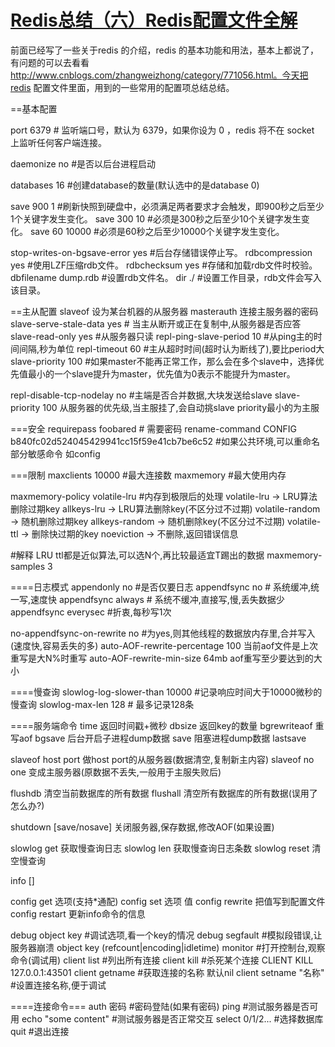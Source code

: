 # [Redis总结（六）Redis配置文件全解](https://www.cnblogs.com/zhangweizhong/p/7531445.html)

前面已经写了一些关于redis 的介绍，redis 的基本功能和用法，基本上都说了，有问题的可以去看看 http://www.cnblogs.com/zhangweizhong/category/771056.html。今天把redis 配置文件里面，用到的一些常用的配置项总结总结。


==基本配置

port 6379  # 监听端口号，默认为 6379，如果你设为 0 ，redis 将不在 socket 上监听任何客户端连接。

daemonize no #是否以后台进程启动

databases 16 #创建database的数量(默认选中的是database 0)


save 900 1 #刷新快照到硬盘中，必须满足两者要求才会触发，即900秒之后至少1个关键字发生变化。
save 300 10 #必须是300秒之后至少10个关键字发生变化。
save 60 10000 #必须是60秒之后至少10000个关键字发生变化。


stop-writes-on-bgsave-error yes #后台存储错误停止写。
rdbcompression yes #使用LZF压缩rdb文件。
rdbchecksum yes #存储和加载rdb文件时校验。
dbfilename dump.rdb #设置rdb文件名。
dir ./ #设置工作目录，rdb文件会写入该目录。


==主从配置
slaveof <masterip> <masterport> 设为某台机器的从服务器
masterauth <master-password> 连接主服务器的密码
slave-serve-stale-data yes # 当主从断开或正在复制中,从服务器是否应答
slave-read-only yes #从服务器只读
repl-ping-slave-period 10 #从ping主的时间间隔,秒为单位
repl-timeout 60 #主从超时时间(超时认为断线了),要比period大
slave-priority 100 #如果master不能再正常工作，那么会在多个slave中，选择优先值最小的一个slave提升为master，优先值为0表示不能提升为master。

repl-disable-tcp-nodelay no #主端是否合并数据,大块发送给slave
slave-priority 100 从服务器的优先级,当主服挂了,会自动挑slave priority最小的为主服


===安全
requirepass foobared # 需要密码
rename-command CONFIG b840fc02d524045429941cc15f59e41cb7be6c52 #如果公共环境,可以重命名部分敏感命令 如config

 

===限制
maxclients 10000 #最大连接数
maxmemory <bytes> #最大使用内存

maxmemory-policy volatile-lru #内存到极限后的处理
volatile-lru -> LRU算法删除过期key
allkeys-lru -> LRU算法删除key(不区分过不过期)
volatile-random -> 随机删除过期key
allkeys-random -> 随机删除key(不区分过不过期)
volatile-ttl -> 删除快过期的key
noeviction -> 不删除,返回错误信息

\#解释 LRU ttl都是近似算法,可以选N个,再比较最适宜T踢出的数据
maxmemory-samples 3

====日志模式
appendonly no #是否仅要日志
appendfsync no # 系统缓冲,统一写,速度快
appendfsync always # 系统不缓冲,直接写,慢,丢失数据少
appendfsync everysec #折衷,每秒写1次

no-appendfsync-on-rewrite no #为yes,则其他线程的数据放内存里,合并写入(速度快,容易丢失的多)
auto-AOF-rewrite-percentage 100 当前aof文件是上次重写是大N%时重写
auto-AOF-rewrite-min-size 64mb aof重写至少要达到的大小

====慢查询
slowlog-log-slower-than 10000 #记录响应时间大于10000微秒的慢查询
slowlog-max-len 128 # 最多记录128条


====服务端命令
time 返回时间戳+微秒
dbsize 返回key的数量
bgrewriteaof 重写aof
bgsave 后台开启子进程dump数据
save 阻塞进程dump数据
lastsave

slaveof host port 做host port的从服务器(数据清空,复制新主内容)
slaveof no one 变成主服务器(原数据不丢失,一般用于主服失败后)

flushdb 清空当前数据库的所有数据
flushall 清空所有数据库的所有数据(误用了怎么办?)

shutdown [save/nosave] 关闭服务器,保存数据,修改AOF(如果设置)

slowlog get 获取慢查询日志
slowlog len 获取慢查询日志条数
slowlog reset 清空慢查询


info []

config get 选项(支持*通配)
config set 选项 值
config rewrite 把值写到配置文件
config restart 更新info命令的信息

debug object key #调试选项,看一个key的情况
debug segfault #模拟段错误,让服务器崩溃
object key (refcount|encoding|idletime)
monitor #打开控制台,观察命令(调试用)
client list #列出所有连接
client kill #杀死某个连接 CLIENT KILL 127.0.0.1:43501
client getname #获取连接的名称 默认nil
client setname "名称" #设置连接名称,便于调试

 

====连接命令===
auth 密码 #密码登陆(如果有密码)
ping #测试服务器是否可用
echo "some content" #测试服务器是否正常交互
select 0/1/2... #选择数据库
quit #退出连接